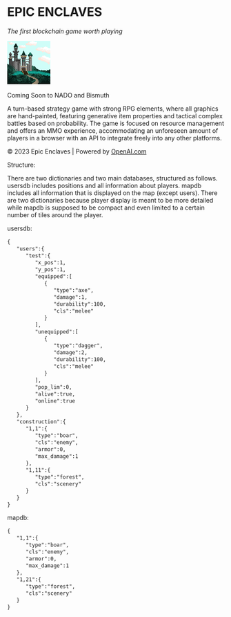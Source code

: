 # EPIC ENCLAVES
_The first blockchain game worth playing_

![Castle Image](img/assets/castle.png)

Coming Soon to NADO and Bismuth

A turn-based strategy game with strong RPG elements, where all graphics are hand-painted, featuring generative item properties and tactical complex battles based on probability. The game is focused on resource management and offers an MMO experience, accommodating an unforeseen amount of players in a browser with an API to integrate freely into any other platforms.

© 2023 Epic Enclaves | Powered by [OpenAI.com](https://openai.com)

Structure:

There are two dictionaries and two main databases, structured as follows. usersdb includes positions and all information about players. mapdb includes all information that is displayed on the map (except users). There are two dictionaries because player display is meant to be more detailed while mapdb is supposed to be compact and even limited to a certain number of tiles around the player.

usersdb:
```
{
   "users":{
      "test":{
         "x_pos":1,
         "y_pos":1,
         "equipped":[
            {
               "type":"axe",
               "damage":1,
               "durability":100,
               "cls":"melee"
            }
         ],
         "unequipped":[
            {
               "type":"dagger",
               "damage":2,
               "durability":100,
               "cls":"melee"
            }
         ],
         "pop_lim":0,
         "alive":true,
         "online":true
      }
   },
   "construction":{
      "1,1":{
         "type":"boar",
         "cls":"enemy",
         "armor":0,
         "max_damage":1
      },
      "1,11":{
         "type":"forest",
         "cls":"scenery"
      }
   }
}
```


mapdb:
```
{
   "1,1":{
      "type":"boar",
      "cls":"enemy",
      "armor":0,
      "max_damage":1
   },
   "1,21":{
      "type":"forest",
      "cls":"scenery"
   }
}
```

